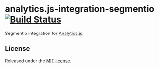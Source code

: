 # analytics.js-integration-segmentio [![Build Status][ci-badge]][ci-link]

Segmentio integration for [Analytics.js][].

## License

Released under the [MIT license](License.md).


[Analytics.js]: https://segment.com/docs/libraries/analytics.js/
[ci-link]: https://circleci.com/gh/segment-integrations/analytics.js-integration-segmentio
[ci-badge]: https://circleci.com/gh/segment-integrations/analytics.js-integration-segmentio.svg?style=svg
